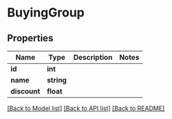 # BuyingGroup

## Properties
Name | Type | Description | Notes
------------ | ------------- | ------------- | -------------
**id** | **int** |  | 
**name** | **string** |  | 
**discount** | **float** |  | 

[[Back to Model list]](../../README.md#documentation-for-models) [[Back to API list]](../../README.md#documentation-for-api-endpoints) [[Back to README]](../../README.md)

